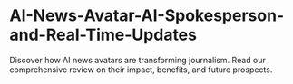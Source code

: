 # AI-News-Avatar-AI-Spokesperson-and-Real-Time-Updates
Discover how AI news avatars are transforming journalism. Read our comprehensive review on their impact, benefits, and future prospects.
